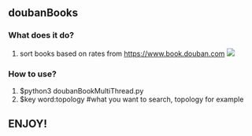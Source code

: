 ## doubanBooks

### What does it do?
1. sort books based on rates from https://www.book.douban.com
![](https://raw.githubusercontent.com/Rafael-Cheng/doubanBooks/master/example.png)
### How to use?
1. $python3 doubanBookMultiThread.py
1. $key word:topology #what you want to search, topology for example

## ENJOY!
